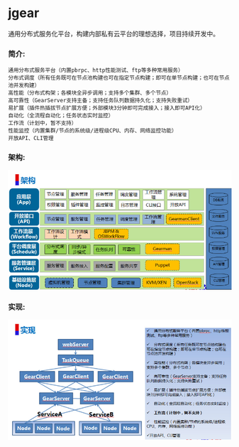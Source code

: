jgear
==============

通用分布式服务化平台，构建内部私有云平台的理想选择，项目持续开发中。


### 简介:
    通用分布式服务平台（内置pbrpc、http性能测试、ftp等多种常用服务）
    分布式调度（所有任务既可在节点池构建也可在指定节点构建；即可在单节点构建；也可在节点池并发构建）
    高性能（分布式构架；各模块全异步调用；支持多个集群、多个节点）
    高可靠性（GearServer支持主备；支持任务队列数据持久化；支持失败重试）
    易扩展（插件热插拔节点扩展方便；外部模块3分钟即可完成接入；接入即可API化）
    自动化（全流程自动化；任务状态实时监控）
    工作流（计划中，暂不支持）
    性能监控（内置集群/节点的系统级/进程级CPU、内存、网络监控功能）
    开放API、CLI管理


### 架构:
![image](screenshot/002.jpg)     
    
### 实现:
![image](screenshot/003.jpg)     


